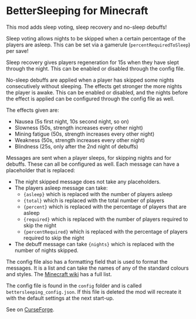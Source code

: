 # BetterSleeping for Minecraft

This mod adds sleep voting, sleep recovery and no-sleep debuffs!

 

Sleep voting allows nights to be skipped when a certain percentage of the players are asleep. This can be set via a gamerule (`percentRequiredToSleep`) per save!

 

Sleep recovery gives players regeneration for 15s when they have slept through the night. This can be enabled or disabled through the config file.

 

No-sleep debuffs are applied when a player has skipped some nights consecutively without sleeping. The effects get stronger the more nights the player is awake. This can be enabled or disabled, and the nights before the effect is applied can be configured through the config file as well.

The effects given are:
* Nausea (5s first night, 10s second night, so on)
* Slowness (50s, strength increases every other night)
* Mining fatigue (50s, strength increases every other night)
* Weakness (50s, strength increases every other night)
* Blindness (25s, only after the 2nd night of debuffs)

Messages are sent when a player sleeps, for skipping nights and for debuffs. These can all be configured as well. Each message can have a placeholder that is replaced:
* The night skipped message does not take any placeholders.
* The players asleep message can take:
  * `{asleep}` which is replaced with the number of players asleep
  * `{total}` which is replaced with the total number of players
  * `{percent}` which is replaced with the percentage of players that are asleep
  * `{required}` which is replaced with the number of players required to skip the night
  * `{percentRequired}` which is replaced with the percentage of players required to skip the night
* The debuff message can take `{nights}` which is replaced with the number of nights skipped.

The config file also has a formatting field that is used to format the messages. It is a list and can take the names of any of the standard colours and styles. The [Minecraft wiki](https://minecraft.gamepedia.com/Formatting_codes) has a full list.

 

The config file is found in the `config` folder and is called `bettersleeping_config.json`. If this file is deleted the mod will recreate it with the default settings at the next start-up.

See on [CurseForge](https://minecraft.curseforge.com/projects/bettersleeping).